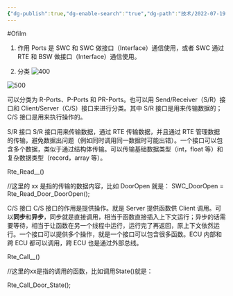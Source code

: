 ```yaml
---
{"dg-publish":true,"dg-enable-search":"true","dg-path":"技术/2022-07-19 Ports 的类型.md","permalink":"/技术/2022-07-19 Ports 的类型/","dgEnableSearch":"true","dgPassFrontmatter":true,"created":"2023-02-10T23:08:25.000+08:00","updated":"2023-11-14T13:35:35.000+08:00"}
---
```


#Ofilm 
1. 作用
Ports 是 SWC 和 SWC 做接口（Interface）通信使用，或者 SWC 通过 RTE 和 BSW 做接口（Interface）通信使用。

2. 分类
![400](/img/user/0.Asset/resource/20230309154122.png)

![500](/img/user/0.Asset/resource/20230309154158.png)

可以分类为 R-Ports、P-Ports 和 PR-Ports。也可以用 Send/Receiver（S/R）接口和 Client/Server（C/S）接口来进行分类。其中 S/R 接口是用来传输数据的；C/S 接口是用来执行操作的。

S/R 接口
S/R 接口用来传输数据，通过 RTE 传输数据，并且通过 RTE 管理数据的传输，避免数据出问题（例如同时调用同一数据时可能出错）。一个接口可以包含多个数据，类似于通过结构体传输。可以传输基础数据类型（int，float 等）和复杂数据类型（record，array 等）。

Rte_Read_<Port>_<Data>()

//这里的 xx 是指的传输的数据内容，比如 DoorOpen 就是：
SWC_DoorOpen = Rte_Read_Door_DoorOpen();
  
C/S 接口
C/S 接口的作用是提供操作。就是 Server 提供函数供 Client 调用。可以**同步**和**异步**，同步就是直接调用，相当于函数直接插入上下文运行；异步的话需要等待，相当于让函数在另一个线程中运行，运行完了再返回，原上下文依然运行。一个接口可以提供多个操作，就是一个接口可以包含很多函数。ECU 内部和跨 ECU 都可以调用，跨 ECU 也是通过外部总线。

Rte_Call_<Port>_<Function>()

//这里的xx是指的调用的函数，比如调用State()就是：

Rte_Call_Door_State();
